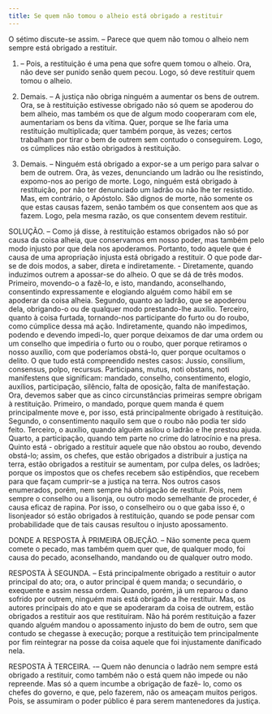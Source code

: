 ```yaml
---
title: Se quem não tomou o alheio está obrigado a restituir
---
```


O sétimo discute-se assim. – Parece que quem não tomou o alheio nem sempre está obrigado a restituir.  

1. – Pois, a restituição é uma pena que sofre quem tomou o alheio. Ora, não deve ser punido senão quem pecou. Logo, só deve restituir quem tomou o alheio.  

2. Demais. – A justiça não obriga ninguém a aumentar os bens de outrem. Ora, se à restituição estivesse obrigado não só quem se apoderou do bem alheio, mas também os que de algum modo cooperaram com ele, aumentariam os bens da vítima. Quer, porque se lhe faria uma restituição multiplicada; quer também porque, às vezes; certos trabalham por tirar o bem de outrem sem contudo o conseguirem. Logo, os cúmplices não estão obrigados à restituição.  

3. Demais. – Ninguém está obrigado a expor-se a um perigo para salvar o bem de outrem. Ora, às vezes, denunciando um ladrão ou lhe resistindo, expomo-nos ao perigo de morte. Logo, ninguém está obrigado à restituição, por não ter denunciado um ladrão ou não lhe ter resistido.  Mas, em contrário, o Apóstolo. São dignos de morte, não somente os que estas causas fazem, senão também os que consentem aos que as fazem. Logo, pela mesma razão, os que consentem devem restituir.  

SOLUÇÃO. – Como já disse, à restituição estamos obrigados não só por causa da coisa alheia, que conservamos em nosso poder, mas também pelo modo injusto por que dela nos apoderamos. Portanto, todo aquele que é causa de uma apropriação injusta está obrigado a restituir. O que pode dar-se de dois modos, a saber, direta e indiretamente. - Diretamente, quando induzimos outrem a apossar-se do alheio. O que se dá de três modos. Primeiro, movendo-o a fazê-lo, e isto, mandando, aconselhando, consentindo expressamente e elogiando alguém como hábil em se apoderar da coisa alheia. Segundo, quanto ao ladrão, que se apoderou dela, obrigando-o ou de qualquer modo prestando-lhe auxílio. Terceiro, quanto à coisa furtada, tornando-nos participante do furto ou do roubo, como cúmplice dessa má ação. Indiretamente, quando não impedimos, podendo e devendo impedi-lo, quer porque deixamos de dar uma ordem ou um conselho que impediria o furto ou o roubo, quer porque retiramos o nosso auxílio, com que poderíamos obstá-lo, quer porque ocultamos o delito. O que tudo está compreendido nestes casos: Jussio, consilium, consensus, polpo, recursus. Participans, mutus, noti obstans, noti manifestens que significam: mandado, conselho, consentimento, elogio, auxílios, participação, silêncio, falta de oposição, falta de manifestação.  Ora, devemos saber que as cinco circunstâncias primeiras sempre obrigam à restituição. Primeiro, o mandado, porque quem manda é quem principalmente move e, por isso, está principalmente obrigado à restituição. Segundo, o consentimento naquilo sem que o roubo não podia ter sido feito. Terceiro, o auxílio, quando alguém asilou o ladrão e lhe prestou ajuda. Quarto, a participação, quando tem parte no crime do latrocínio e na presa. Quinto está - obrigado a restituir aquele que não obstou ao roubo, devendo obstá-lo; assim, os chefes, que estão obrigados a distribuir a justiça na terra, estão obrigados a restituir se aumentam, por culpa deles, os ladrões; porque os impostos que os chefes recebem são estipêndios, que recebem para que façam cumprir-se a justiça na terra.  Nos outros casos enumerados, porém, nem sempre há obrigação de restituir. Pois, nem sempre o conselho ou a lisonja, ou outro modo semelhante de proceder, é causa eficaz de rapina. Por isso, o conselheiro ou o que gaba isso é, o lisonjeador só estão obrigados à restituição, quando se pode pensar com probabilidade que de tais causas resultou o injusto apossamento. 

DONDE A RESPOSTA À PRIMEIRA OBJEÇÃO. – Não somente peca quem comete o pecado, mas também quem quer que, de qualquer modo, foi causa do pecado, aconselhando, mandando ou de qualquer outro modo.  

RESPOSTA À SEGUNDA. – Está principalmente obrigado a restituir o autor principal do ato; ora, o autor principal é quem manda; o secundário, o exequente e assim nessa ordem. Quando, porém, já um reparou o dano sofrido por outrem, ninguém mais está obrigado a lhe restituir. Mas, os autores principais do ato e que se apoderaram da coisa de outrem, estão obrigados a restituir aos que restituíram. Não há porém restituição a fazer quando alguém mandou o apossamento injusto do bem de outro, sem que contudo se chegasse à execução; porque a restituição tem principalmente por fim reintegrar na posse da coisa aquele que foi injustamente danificado nela.  

RESPOSTA À TERCEIRA. -– Quem não denuncia o ladrão nem sempre está obrigado a restituir, como também não o está quem não impede ou não repreende. Mas só a quem incumbe a obrigação de fazê- lo, como os chefes do governo, e que, pelo fazerem, não os ameaçam muitos perigos. Pois, se assumiram o poder público é para serem mantenedores da justiça.